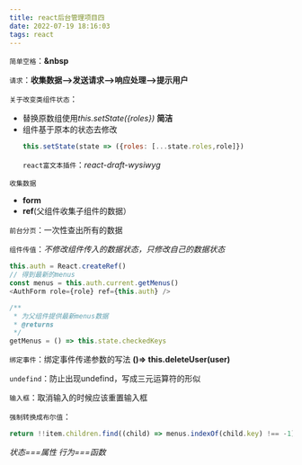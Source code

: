 ```yaml
---
title: react后台管理项目四
date: 2022-07-19 18:16:03
tags: react
---
```


`简单空格`：**&nbsp**

`请求`：**收集数据-->发送请求-->响应处理-->提示用户**

`关于改变类组件状态`：

- 替换原数组使用*this.setState({roles})* **简洁**
- 组件基于原本的状态去修改
  ```javascript
  this.setState(state => ({roles: [...state.roles,role]})
  ```
  `react富文本插件`：_react-draft-wysiwyg_

`收集数据`

- **form**
- **ref**(父组件收集子组件的数据）

`前台分页`：一次性查出所有的数据

`组件传值`：_不修改组件传入的数据状态，只修改自己的数据状态_

```javascript
this.auth = React.createRef()
// 得到最新的menus
const menus = this.auth.current.getMenus()
<AuthForm role={role} ref={this.auth} />

/**
 * 为父组件提供最新menus数据
 * @returns
 */
getMenus = () => this.state.checkedKeys
```

`绑定事件`：绑定事件传递参数的写法 **()=> this.deleteUser(user)**

`undefind`：防止出现undefind，写成三元运算符的形似

`输入框`：取消输入的时候应该重置输入框

`强制转换成布尔值`：
```javascript
return !!item.children.find((child) => menus.indexOf(child.key) !== -1)
```
*状态===属性 行为===函数*